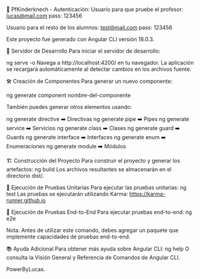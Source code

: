 🌟 PfKinderknech - 
Autenticación: 
Usuario para que pruebe el profesor: lucas@mail.com   pass: 123456

Usuario para el resto de los alumnos: test@mail.com   pass: 123456

Este proyecto fue generado con Angular CLI versión 18.0.3.

🚀 Servidor de Desarrollo
Para iniciar el servidor de desarrollo:

ng serve -o
Navega a http://localhost:4200/ en tu navegador.
La aplicación se recargará automáticamente al detectar cambios en los archivos fuente.

🛠️ Creación de Componentes
Para generar un nuevo componente:

ng generate component nombre-del-componente

También puedes generar otros elementos usando:

ng generate directive ➡️ Directivas
ng generate pipe ➡️ Pipes
ng generate service ➡️ Servicios
ng generate class ➡️ Clases
ng generate guard ➡️ Guards
ng generate interface ➡️ Interfaces
ng generate enum ➡️ Enumeraciones
ng generate module ➡️ Módulos


🏗️ Construcción del Proyecto
Para construir el proyecto y generar los artefactos:
ng build
Los archivos resultantes se almacenarán en el directorio dist/.


🧪 Ejecución de Pruebas Unitarias
Para ejecutar las pruebas unitarias:
ng test
Las pruebas se ejecutarán utilizando Karma: https://karma-runner.github.io



🧩 Ejecución de Pruebas End-to-End
Para ejecutar pruebas end-to-end:
ng e2e

Nota: Antes de utilizar este comando, debes agregar un paquete que implemente capacidades de pruebas end-to-end.

📚 Ayuda Adicional
Para obtener más ayuda sobre Angular CLI:
ng help
O consulta la Visión General y Referencia de Comandos de Angular CLI.

PowerByLucas.